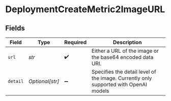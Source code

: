 # DeploymentCreateMetric2ImageURL


## Fields

| Field                                                                                | Type                                                                                 | Required                                                                             | Description                                                                          |
| ------------------------------------------------------------------------------------ | ------------------------------------------------------------------------------------ | ------------------------------------------------------------------------------------ | ------------------------------------------------------------------------------------ |
| `url`                                                                                | *str*                                                                                | :heavy_check_mark:                                                                   | Either a URL of the image or the base64 encoded data URI.                            |
| `detail`                                                                             | *Optional[str]*                                                                      | :heavy_minus_sign:                                                                   | Specifies the detail level of the image. Currently only supported with OpenAI models |